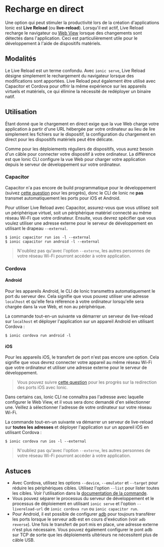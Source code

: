 ---
---

# Recharge en direct

Une option qui peut stimuler la productivité lors de la création d'applications Ionic est **Live Reload** (ou **live-reload**). Lorsqu'il est actif, Live Reload recharge le navigateur ou [Web View](/docs/core-concepts/webview) lorsque des changements sont détectés dans l'application. Ceci est particulièrement utile pour le développement à l'aide de dispositifs matériels.

## Modalités

Le Live Reload est un terme confondu. Avec `ionic serve`, Live Reload désigne simplement le rechargement du navigateur lorsque des modifications sont apportées. Live Reload peut également être utilisé avec Capacitor et Cordova pour offrir la même expérience sur les appareils virtuels et matériels, ce qui élimine la nécessité de redéployer un binaire natif.

## Utilisation

Étant donné que le chargement en direct exige que la vue Web charge votre application à partir d'une URL hébergée par votre ordinateur au lieu de lire simplement les fichiers sur le dispositif, la configuration du chargement en direct pour les dispositifs matériels peut être délicate.

Comme pour les déploiements réguliers de dispositifs, vous aurez besoin d'un câble pour connecter votre dispositif à votre ordinateur. La différence est que Ionic CLI configure la vue Web pour charger votre application depuis le serveur de développement sur votre ordinateur.

### Capacitor

Capacitor n'a pas encore de build programmatique pour le développement (suivez [cette question](https://github.com/ionic-team/capacitor/issues/324) pour les progrès), donc le CLI de Ionic ne **pas** transmet automatiquement les ports pour iOS et Android.

Pour utiliser Live Reload avec Capacitor, assurez-vous que vous utilisez soit un périphérique virtuel, soit un périphérique matériel connecté au même réseau Wi-Fi que votre ordinateur. Ensuite, vous devrez spécifier que vous voulez utiliser une adresse externe pour le serveur de développement en utilisant le drapeau `--external`.

```shell
$ ionic capacitor run ios -l --external
$ ionic capacitor run android -l --external
```

> N'oubliez pas qu'avec l'option `--externe`, les autres personnes de votre réseau Wi-Fi pourront accéder à votre application.

### Cordova

#### Android

Pour les appareils Android, le CLI de Ionic transmettra automatiquement le port du serveur dev. Cela signifie que vous pouvez utiliser une adresse `localhost` et qu'elle fera référence à votre ordinateur lorsqu'elle sera chargée dans la vue Web, et non au périphérique.

La commande tout-en-un suivante va démarrer un serveur de live-reload sur `localhost` et déployer l'application sur un appareil Android en utilisant Cordova :

```shell
$ ionic cordova run android -l
```

#### iOS

Pour les appareils iOS, le transfert de port n'est pas encore une option. Cela signifie que vous devrez connecter votre appareil au même réseau Wi-Fi que votre ordinateur et utiliser une adresse externe pour le serveur de développement.

> Vous pouvez suivre [cette question](https://github.com/ionic-team/native-run/issues/20) pour les progrès sur la redirection des ports iOS avec Ionic.

Dans certains cas, Ionic CLI ne connaîtra pas l'adresse avec laquelle configurer le Web View, et il vous sera donc demandé d'en sélectionner une. Veillez à sélectionner l'adresse de votre ordinateur sur votre réseau Wi-Fi.

La commande tout-en-un suivante va démarrer un serveur de live-reload sur **toutes les adresses** et déployer l'application sur un appareil iOS en utilisant Cordova :

```shell
$ ionic cordova run ios -l --external
```

> N'oubliez pas qu'avec l'option `--externe`, les autres personnes de votre réseau Wi-Fi pourront accéder à votre application.

## Astuces

- Avec Cordova, utilisez les options `--device`, `--emulator` et `--target` pour réduire les périphériques cibles. Utilisez l'option `--list` pour lister toutes les cibles. Voir l'utilisation dans la [documentation de la commande](/docs/cli/commands/cordova-run).
- Vous pouvez séparer le processus du serveur de développement et le processus de déploiement en utilisant `ionic serve` et l'option `--livereload-url` de `ionic cordova run` ou `ionic capacitor run`.
- Pour Android, il est possible de configurer [adb](https://developer.android.com/studio/command-line/adb) pour toujours transférer les ports lorsque le serveur adb est en cours d'exécution (voir `adb reverse`). Une fois le transfert de port mis en place, une adresse externe n'est plus nécessaire. Vous pouvez également configurer le pont adb sur TCP de sorte que les déploiements ultérieurs ne nécessitent plus de câble USB.